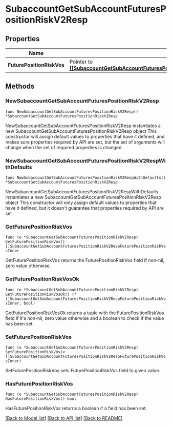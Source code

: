 # SubaccountGetSubAccountFuturesPositionRiskV2Resp

## Properties

Name | Type | Description | Notes
------------ | ------------- | ------------- | -------------
**FuturePositionRiskVos** | Pointer to [**[]SubaccountGetSubAccountFuturesPositionRiskV2RespFuturePositionRiskVosInner**](SubaccountGetSubAccountFuturesPositionRiskV2RespFuturePositionRiskVosInner.md) |  | [optional] 

## Methods

### NewSubaccountGetSubAccountFuturesPositionRiskV2Resp

`func NewSubaccountGetSubAccountFuturesPositionRiskV2Resp() *SubaccountGetSubAccountFuturesPositionRiskV2Resp`

NewSubaccountGetSubAccountFuturesPositionRiskV2Resp instantiates a new SubaccountGetSubAccountFuturesPositionRiskV2Resp object
This constructor will assign default values to properties that have it defined,
and makes sure properties required by API are set, but the set of arguments
will change when the set of required properties is changed

### NewSubaccountGetSubAccountFuturesPositionRiskV2RespWithDefaults

`func NewSubaccountGetSubAccountFuturesPositionRiskV2RespWithDefaults() *SubaccountGetSubAccountFuturesPositionRiskV2Resp`

NewSubaccountGetSubAccountFuturesPositionRiskV2RespWithDefaults instantiates a new SubaccountGetSubAccountFuturesPositionRiskV2Resp object
This constructor will only assign default values to properties that have it defined,
but it doesn't guarantee that properties required by API are set

### GetFuturePositionRiskVos

`func (o *SubaccountGetSubAccountFuturesPositionRiskV2Resp) GetFuturePositionRiskVos() []SubaccountGetSubAccountFuturesPositionRiskV2RespFuturePositionRiskVosInner`

GetFuturePositionRiskVos returns the FuturePositionRiskVos field if non-nil, zero value otherwise.

### GetFuturePositionRiskVosOk

`func (o *SubaccountGetSubAccountFuturesPositionRiskV2Resp) GetFuturePositionRiskVosOk() (*[]SubaccountGetSubAccountFuturesPositionRiskV2RespFuturePositionRiskVosInner, bool)`

GetFuturePositionRiskVosOk returns a tuple with the FuturePositionRiskVos field if it's non-nil, zero value otherwise
and a boolean to check if the value has been set.

### SetFuturePositionRiskVos

`func (o *SubaccountGetSubAccountFuturesPositionRiskV2Resp) SetFuturePositionRiskVos(v []SubaccountGetSubAccountFuturesPositionRiskV2RespFuturePositionRiskVosInner)`

SetFuturePositionRiskVos sets FuturePositionRiskVos field to given value.

### HasFuturePositionRiskVos

`func (o *SubaccountGetSubAccountFuturesPositionRiskV2Resp) HasFuturePositionRiskVos() bool`

HasFuturePositionRiskVos returns a boolean if a field has been set.


[[Back to Model list]](../README.md#documentation-for-models) [[Back to API list]](../README.md#documentation-for-api-endpoints) [[Back to README]](../README.md)


